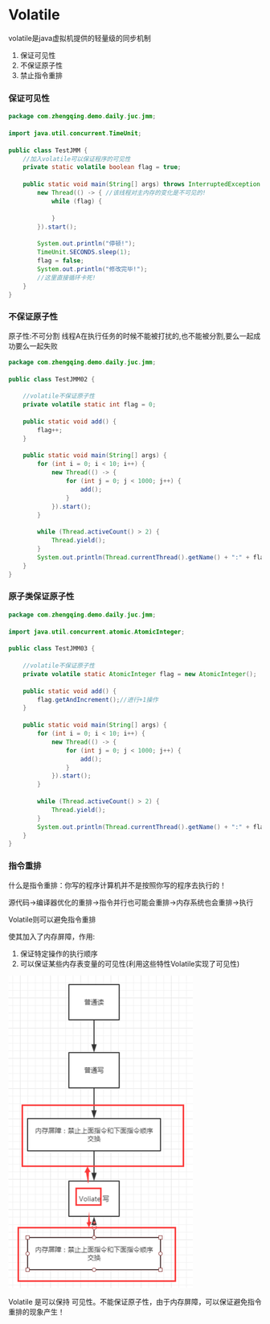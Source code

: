 # Volatile

volatile是java虚拟机提供的轻量级的同步机制

1. 保证可见性
2. 不保证原子性
3. 禁止指令重排

### 保证可见性

```java
package com.zhengqing.demo.daily.juc.jmm;

import java.util.concurrent.TimeUnit;

public class TestJMM {
    //加入volatile可以保证程序的可见性
    private static volatile boolean flag = true;

    public static void main(String[] args) throws InterruptedException {
        new Thread(() -> { //该线程对主内存的变化是不可见的!
            while (flag) {

            }
        }).start();

        System.out.println("停顿!");
        TimeUnit.SECONDS.sleep(1);
        flag = false;
        System.out.println("修改完毕!");
        //这里直接循环卡死!
    }
}
```

### 不保证原子性

原子性:不可分割
线程A在执行任务的时候不能被打扰的,也不能被分割,要么一起成功要么一起失败

```java
package com.zhengqing.demo.daily.juc.jmm;

public class TestJMM02 {

    //volatile不保证原子性
    private volatile static int flag = 0;

    public static void add() {
        flag++;
    }

    public static void main(String[] args) {
        for (int i = 0; i < 10; i++) {
            new Thread(() -> {
                for (int j = 0; j < 1000; j++) {
                    add();
                }
            }).start();
        }

        while (Thread.activeCount() > 2) {
            Thread.yield();
        }
        System.out.println(Thread.currentThread().getName() + ":" + flag);
    }
}
```

### 原子类保证原子性

```java
package com.zhengqing.demo.daily.juc.jmm;

import java.util.concurrent.atomic.AtomicInteger;

public class TestJMM03 {

    //volatile不保证原子性
    private volatile static AtomicInteger flag = new AtomicInteger();

    public static void add() {
        flag.getAndIncrement();//进行+1操作
    }

    public static void main(String[] args) {
        for (int i = 0; i < 10; i++) {
            new Thread(() -> {
                for (int j = 0; j < 1000; j++) {
                    add();
                }
            }).start();
        }

        while (Thread.activeCount() > 2) {
            Thread.yield();
        }
        System.out.println(Thread.currentThread().getName() + ":" + flag);
    }
}
```

### 指令重排

什么是指令重排：你写的程序计算机并不是按照你写的程序去执行的！

源代码->编译器优化的重排->指令并行也可能会重排->内存系统也会重排->执行

Volatile则可以避免指令重排

使其加入了内存屏障，作用:

1. 保证特定操作的执行顺序
2. 可以保证某些内存表变量的可见性(利用这些特性Volatile实现了可见性)

![img.png](images/Volatile.png)

Volatile 是可以保持 可见性。不能保证原子性，由于内存屏障，可以保证避免指令重排的现象产生！
